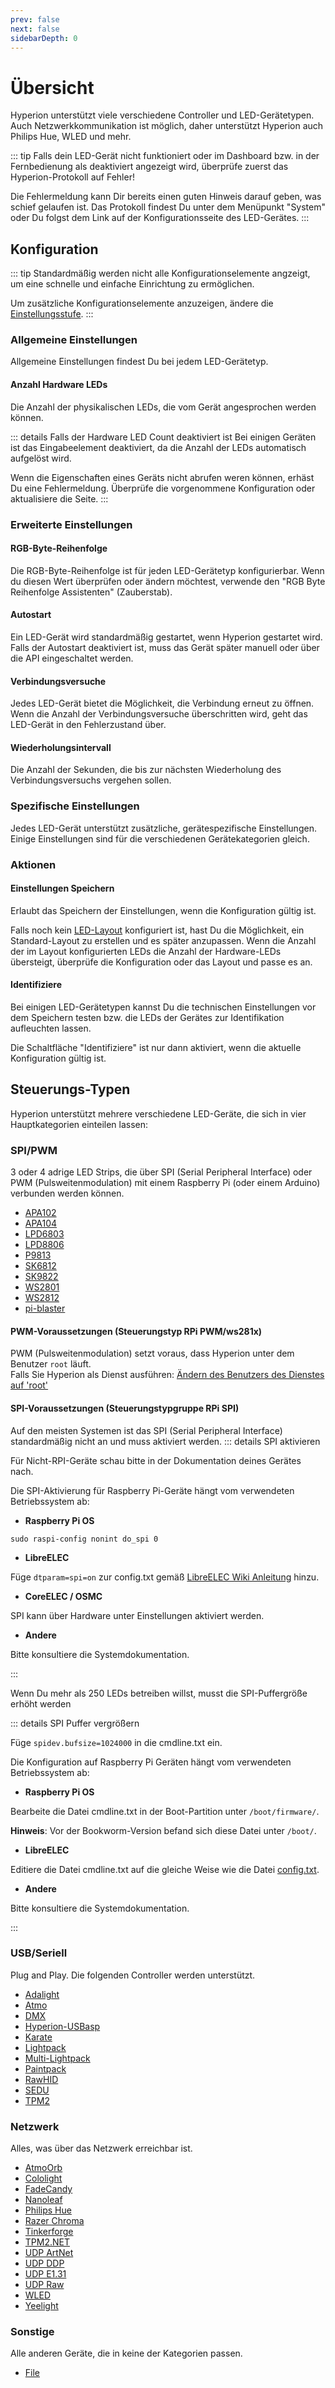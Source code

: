 ```yaml
---
prev: false
next: false
sidebarDepth: 0
---
```


# Übersicht
Hyperion unterstützt viele verschiedene Controller und LED-Gerätetypen. Auch Netzwerkkommunikation ist möglich, daher unterstützt Hyperion auch Philips Hue, WLED und mehr.

::: tip 
Falls dein LED-Gerät nicht funktioniert oder im Dashboard bzw. in der Fernbedienung als deaktiviert angezeigt wird, 
überprüfe zuerst das Hyperion-Protokoll auf Fehler!

Die Fehlermeldung kann Dir bereits einen guten Hinweis darauf geben, was schief gelaufen ist.
Das Protokoll findest Du unter dem Menüpunkt "System" oder Du folgst dem Link auf der Konfigurationsseite des LED-Gerätes.
:::

## Konfiguration

::: tip 
Standardmäßig werden nicht alle Konfigurationselemente angzeigt, um eine schnelle und einfache Einrichtung zu ermöglichen.

Um zusätzliche Konfigurationselemente anzuzeigen, ändere die [Einstellungsstufe](/de/user/Konfiguration.html#einstellungsstufen).
:::

### Allgemeine Einstellungen

Allgemeine Einstellungen findest Du bei jedem LED-Gerätetyp.

#### Anzahl Hardware LEDs
Die Anzahl der physikalischen LEDs, die vom Gerät angesprochen werden können.

::: details Falls der Hardware LED Count deaktiviert ist
Bei einigen Geräten ist das Eingabeelement deaktiviert, da die Anzahl der LEDs automatisch aufgelöst wird.

Wenn die Eigenschaften eines Geräts nicht abrufen weren können, erhäst Du eine Fehlermeldung. Überprüfe die vorgenommene Konfiguration oder aktualisiere die Seite.
:::

### Erweiterte Einstellungen

#### RGB-Byte-Reihenfolge

Die RGB-Byte-Reihenfolge ist für jeden LED-Gerätetyp konfigurierbar. Wenn du diesen Wert überprüfen oder ändern möchtest, verwende den "RGB Byte Reihenfolge Assistenten" (Zauberstab).

#### Autostart
Ein LED-Gerät wird standardmäßig gestartet, wenn Hyperion gestartet wird.
Falls der Autostart deaktiviert ist, muss das Gerät später manuell oder über die API eingeschaltet werden.

#### Verbindungsversuche
Jedes LED-Gerät bietet die Möglichkeit, die Verbindung erneut zu öffnen.
Wenn die Anzahl der Verbindungsversuche überschritten wird, geht das LED-Gerät in den Fehlerzustand über.

#### Wiederholungsintervall
Die Anzahl der Sekunden, die bis zur nächsten Wiederholung des Verbindungsversuchs vergehen sollen.

### Spezifische Einstellungen
Jedes LED-Gerät unterstützt zusätzliche, gerätespezifische Einstellungen.
Einige Einstellungen sind für die verschiedenen Gerätekategorien gleich.

### Aktionen

#### Einstellungen Speichern
Erlaubt das Speichern der Einstellungen, wenn die Konfiguration gültig ist.

Falls noch kein [LED-Layout](/de/user/advanced/Advanced.html#led-layout) konfiguriert ist, hast Du die Möglichkeit, ein Standard-Layout zu erstellen und es später anzupassen.
Wenn die Anzahl der im Layout konfigurierten LEDs die Anzahl der Hardware-LEDs übersteigt, überprüfe die Konfiguration oder das Layout und passe es an.

#### Identifiziere
Bei einigen LED-Gerätetypen kannst Du die technischen Einstellungen vor dem Speichern testen bzw. die LEDs der Gerätes zur Identifikation aufleuchten lassen.

Die Schaltfläche "Identifiziere" ist nur dann aktiviert, wenn die aktuelle Konfiguration gültig ist.

## Steuerungs-Typen

Hyperion unterstützt mehrere verschiedene LED-Geräte, die sich in vier Hauptkategorien einteilen lassen:

### SPI/PWM
3 oder 4 adrige LED Strips, die über SPI (Serial Peripheral Interface) oder PWM (Pulsweitenmodulation) mit einem Raspberry Pi (oder einem Arduino) verbunden werden können.

* [APA102](/de/user/leddevices/spi_pwm/apa102)
* [APA104](/de/user/leddevices/spi_pwm/apa104)
* [LPD6803](/de/user/leddevices/spi_pwm/lpd6803)
* [LPD8806](/de/user/leddevices/spi_pwm/lpd8806)
* [P9813](/de/user/leddevices/spi_pwm/p9813)
* [SK6812](/de/user/leddevices/spi_pwm/SK6812)
* [SK9822](/de/user/leddevices/spi_pwm/SK9822)
* [WS2801](/de/user/leddevices/spi_pwm/ws2801)
* [WS2812](/de/user/leddevices/spi_pwm/ws2812)
* [pi-blaster](/de/user/leddevices/spi_pwm/piblaster)


#### PWM-Voraussetzungen (Steuerungstyp RPi PWM/ws281x)
PWM (Pulsweitenmodulation) setzt voraus, dass Hyperion unter dem Benutzer `root` läuft.\
Falls Sie Hyperion als Dienst ausführen: [Ändern des Benutzers des Dienstes auf 'root'](/de/user/Installation.html#change-the-service-user-to-root)

#### SPI-Voraussetzungen (Steuerungstypgruppe RPi SPI)
Auf den meisten Systemen ist das SPI (Serial Peripheral Interface) standardmäßig nicht an und muss aktiviert werden.
::: details SPI aktivieren

Für Nicht-RPI-Geräte schau bitte in der Dokumentation deines Gerätes nach.

Die SPI-Aktivierung für Raspberry Pi-Geräte hängt vom verwendeten Betriebssystem ab:

* **Raspberry Pi OS**

`sudo raspi-config nonint do_spi 0`

* **LibreELEC**

Füge `dtparam=spi=on` zur config.txt gemäß [LibreELEC Wiki Anleitung](https://wiki.libreelec.tv/configuration/config_txt) hinzu.

* **CoreELEC / OSMC**

SPI kann über Hardware unter Einstellungen aktiviert werden.

* **Andere**

Bitte konsultiere die Systemdokumentation.

:::

Wenn Du mehr als 250 LEDs betreiben willst, musst die SPI-Puffergröße erhöht werden

::: details SPI Puffer vergrößern

Füge `spidev.bufsize=1024000` in die cmdline.txt ein.

Die Konfiguration auf Raspberry Pi Geräten hängt vom verwendeten Betriebssystem ab:

* **Raspberry Pi OS**

Bearbeite die Datei cmdline.txt in der Boot-Partition unter `/boot/firmware/`.

**Hinweis**: Vor der Bookworm-Version befand sich diese Datei unter `/boot/`. 

* **LibreELEC**

Editiere die Datei cmdline.txt auf die gleiche Weise wie die Datei [config.txt](https://wiki.libreelec.tv/configuration/config_txt).

* **Andere**

Bitte konsultiere die Systemdokumentation.

:::

### USB/Seriell
Plug and Play. Die folgenden Controller werden unterstützt.

* [Adalight](/de/user/leddevices/usb/adalight)
* [Atmo](/de/user/leddevices/usb/atmo)
* [DMX](/de/user/leddevices/usb/dmx)
* [Hyperion-USBasp](/de/user/leddevices/usb/hyperion-usbasp)
* [Karate](/de/user/leddevices/usb/karate)
* [Lightpack](/de/user/leddevices/usb/lightpack)
* [Multi-Lightpack](/de/user/leddevices/usb/multilightpack)
* [Paintpack](/de/user/leddevices/usb/paintpack)
* [RawHID](/de/user/leddevices/usb/rawhid)
* [SEDU](/de/user/leddevices/usb/sedu)
* [TPM2](/de/user/leddevices/usb/tpm2)

### Netzwerk
Alles, was über das Netzwerk erreichbar ist.

* [AtmoOrb](/de/user/leddevices/network/atmoorb)
* [Cololight](/de/user/leddevices/network/cololight)
* [FadeCandy](/de/user/leddevices/network/fadecandy)
* [Nanoleaf](/de/user/leddevices/network/nanoleaf)
* [Philips Hue](/de/user/leddevices/network/philipshue)
* [Razer Chroma](/de/user/leddevices/network/razer)
* [Tinkerforge](/de/user/leddevices/network/tinkerforge)
* [TPM2.NET](/de/user/leddevices/network/tpm2net)
* [UDP ArtNet ](/de/user/leddevices/network/udpartnet)
* [UDP DDP](/de/user/leddevices/network/udpddp)
* [UDP E1.31](/de/user/leddevices/network/udpe131)
* [UDP Raw](/de/user/leddevices/network/udpraw)
* [WLED](/de/user/leddevices/network/wled)
* [Yeelight](/de/user/leddevices/network/yeelight)

### Sonstige
Alle anderen Geräte, die in keine der Kategorien passen.

* [File](/de/user/leddevices/others/debug)
